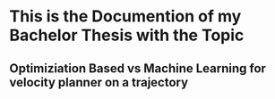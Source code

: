 # This is the Documention of my Bachelor Thesis with the Topic

## Optimiziation Based vs Machine Learning for velocity planner on a trajectory



